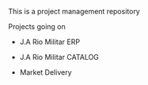 This is a project management repository

Projects going on

- J.A Rio Militar ERP
- J.A Rio Militar CATALOG

- Market Delivery